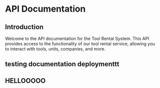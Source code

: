 # API Documentation

## Introduction

Welcome to the API documentation for the Tool Rental System. This API provides access to the functionality of our tool rental service, allowing you to interact with tools, units, companies, and more.

## testing documentation deploymenttt
## HELLOOOOO